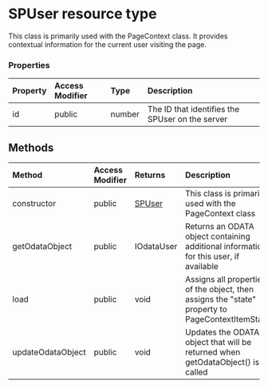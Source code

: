 # SPUser resource type

This class is primarily used with the PageContext class. It provides contextual 
information for the current user visiting the page.


### Properties

| Property	   | Access Modifier | Type	| Description|
|:-------------|:----|:-------|:-----------|
|id      | public |  number | The ID that identifies the SPUser on the server |



## Methods

| Method	   | Access Modifier | Returns	| Description|
|:-------------|:----|:-------|:-----------|
|constructor      | public | [SPUser](SPUser.md) | This class is primarily used with the PageContext class |
|getOdataObject      | public |  IOdataUser | Returns an ODATA object containing additional information for this user, if available |
|load      | public |  void | Assigns all properties of the object, then assigns the "state" property  to PageContextItemState |
|updateOdataObject      | public |  void | Updates the ODATA object that will be returned when getOdataObject() is called |


